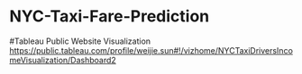 # NYC-Taxi-Fare-Prediction


#Tableau Public Website Visualization
https://public.tableau.com/profile/weijie.sun#!/vizhome/NYCTaxiDriversIncomeVisualization/Dashboard2
